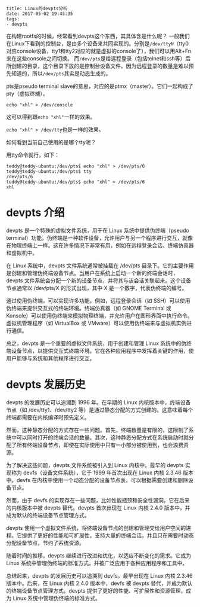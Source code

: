 ```
title: Linux的devpts分析
date: 2017-05-02 19:43:35
tags:
- devpts
```

在构建rootfs的时候，经常看到devpts这个东西，其具体含是什么呢？
一般我们在Linux下看到的控制台，是由多个设备来共同实现的。分别是`/dev/ttyN`（tty0对应console设备，tty1和tty2对应的就是虚拟的console了），我们可以用Alt+Fn来在这些console之间切换。
而`/dev/pts`是给远程登录（包括telnet和ssh等）后所创建的目录，这个目录下放的是控制台设备文件。因为远程登录的数量是难以预先知道的，所以`/dev/pts`其实是动态生成的。

pts是pseudo terminal slave的意思，对应的是ptmx（master）。它们一起构成了pty（虚拟终端）。

```
echo "xhl" > /dev/console
```

这可以得到跟`echo "xhl"`一样的效果。

`echo "xhl" > /dev/tty`也是一样的效果。

如何看到当前自己使用的是哪个tty呢？

用tty命令就行，如下：

```
teddy@teddy-ubuntu:/dev/pts$ echo "xhl" > /dev/pts/0
teddy@teddy-ubuntu:/dev/pts$ tty
/dev/pts/6
teddy@teddy-ubuntu:/dev/pts$ echo "xhl" > /dev/pts/6
xhl
```



# devpts 介绍

devpts 是一个特殊的虚拟文件系统，用于在 Linux 系统中提供伪终端（pseudo terminal）功能。伪终端是一种软件设备，允许用户与另一个程序进行交互，就像在物理终端上一样。这在许多情况下非常有用，例如在远程登录会话、终端仿真器和虚拟机中。

在 Linux 系统中，devpts 文件系统通常被挂载在 /dev/pts 目录下。它的主要作用是创建和管理伪终端设备节点。当用户在系统上启动一个新的终端会话时，devpts 文件系统会分配一个新的设备节点，并将其与该会话关联起来。这个设备节点通常以 /dev/pts/X 的形式出现，其中 X 是一个数字，代表伪终端的编号。

通过使用伪终端，可以实现许多功能。例如，远程登录会话（如 SSH）可以使用伪终端来提供交互式的终端环境。终端仿真器（如 GNOME Terminal 或 Konsole）可以使用伪终端来模拟物理终端，并允许用户在图形界面中执行命令。虚拟机管理程序（如 VirtualBox 或 VMware）可以使用伪终端来与虚拟机实例进行通信。

总之，devpts 是一个重要的虚拟文件系统，用于创建和管理 Linux 系统中的伪终端设备节点，以提供交互式终端环境。它在各种应用程序中发挥着关键的作用，使用户能够与系统和其他程序进行交互。

# devpts 发展历史

devpts 的发展历史可以追溯到 1996 年。在早期的 Linux 内核版本中，终端设备节点（如 /dev/tty1、/dev/tty2 等）是通过静态分配的方式创建的。这意味着每个终端都需要在内核编译时预先定义。

然而，这种静态分配的方式存在一些问题。首先，终端数量是有限的，这限制了系统中可以同时打开的终端会话的数量。其次，这种静态分配方式在系统启动时就分配了所有终端设备节点，即使在实际使用中只有一小部分被使用到，也会浪费资源。

为了解决这些问题，devpts 文件系统被引入到 Linux 内核中。最早的 devpts 实现称为 devfs（设备文件系统），它于 1999 年首次出现在 Linux 内核 2.3.46 版本中。devfs 在内核中使用一个动态分配的设备节点表，可以根据需要创建和删除设备节点。

然而，由于 devfs 的实现存在一些问题，比如性能瓶颈和安全性漏洞，它在后来的内核版本中被 devpts 替代。devpts 首次出现在 Linux 内核 2.4.0 版本中，并成为默认的终端设备节点管理方式。

devpts 使用一个虚拟文件系统，将终端设备节点的创建和管理交给用户空间的进程。它提供了更好的性能和可扩展性，支持大量的终端会话，并且只在需要时动态分配设备节点，节约了系统资源。

随着时间的推移，devpts 继续进行改进和优化，以适应不断变化的需求。它成为 Linux 系统中管理伪终端的标准方式，并被广泛应用于各种应用程序和工具中。

总结起来，devpts 的发展历史可以追溯到 devfs，最早出现在 Linux 内核 2.3.46 版本中。后来，在 Linux 内核 2.4.0 版本中，devfs 被 devpts 替代，并成为默认的终端设备节点管理方式。devpts 提供了更好的性能、可扩展性和资源管理，成为 Linux 系统中管理伪终端的标准方式。